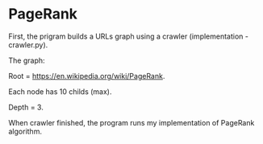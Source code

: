 # PageRank

First, the prigram builds a URLs graph using a crawler (implementation - crawler.py).

The graph:

Root = https://en.wikipedia.org/wiki/PageRank.

Each node has 10 childs (max).

Depth = 3.





When crawler finished, the program runs my implementation of PageRank algorithm.




